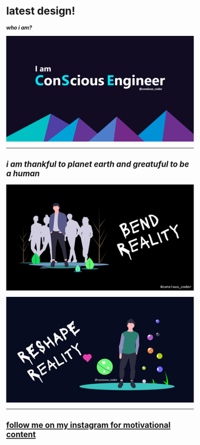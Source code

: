 # latest design!
***who i am?***

![i am consious engineer](./i_am_cs_engineer/exported.png)

---
***i am thankful to planet earth and greatuful to be a human***
---

![](./bend_reality/bend_reality_desktop.jpg) 

![](./reshape_reality/reshape_reality_desktop.jpg)


----


[follow me on my instagram for motivational content](https://www.instagram.com/consious_coder/)
----

